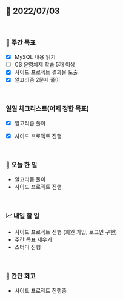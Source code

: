 ## 📅 2022/07/03

<br/>

### 🏹 주간 목표

- [x] MySQL 내용 읽기
- [ ] CS 운영체제 학습 5개 이상
- [x] 사이드 프로젝트 결과물 도출
- [x] 알고리즘 2문제 풀이

<br/>

### 일일 체크리스트(어제 정한 목표)

- [x] 알고리즘 풀이
- [x] 사이드 프로젝트 진행


<br/>

### 💯 오늘 한 일

- 알고리즘 풀이
- 사이드 프로젝트 진행

<br/>

### 📈 내일 할 일

- 사이드 프로젝트 진행 (회원 가입, 로그인 구현)
- 주간 목표 세우기
- 스터디 진행

<br/>

### 🧐 간단 회고

- 사이드 프로젝트 진행중
